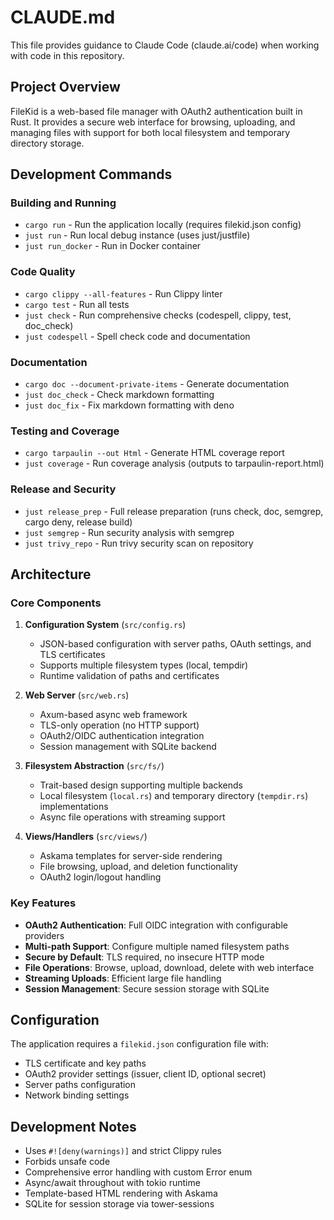 # CLAUDE.md

This file provides guidance to Claude Code (claude.ai/code) when working with code in this repository.

## Project Overview

FileKid is a web-based file manager with OAuth2 authentication built in Rust. It provides a secure web interface for browsing, uploading, and managing files with support for both local filesystem and temporary directory storage.

## Development Commands

### Building and Running
- `cargo run` - Run the application locally (requires filekid.json config)
- `just run` - Run local debug instance (uses just/justfile)
- `just run_docker` - Run in Docker container

### Code Quality
- `cargo clippy --all-features` - Run Clippy linter
- `cargo test` - Run all tests
- `just check` - Run comprehensive checks (codespell, clippy, test, doc_check)
- `just codespell` - Spell check code and documentation

### Documentation
- `cargo doc --document-private-items` - Generate documentation
- `just doc_check` - Check markdown formatting
- `just doc_fix` - Fix markdown formatting with deno

### Testing and Coverage
- `cargo tarpaulin --out Html` - Generate HTML coverage report
- `just coverage` - Run coverage analysis (outputs to tarpaulin-report.html)

### Release and Security
- `just release_prep` - Full release preparation (runs check, doc, semgrep, cargo deny, release build)
- `just semgrep` - Run security analysis with semgrep
- `just trivy_repo` - Run trivy security scan on repository

## Architecture

### Core Components

1. **Configuration System** (`src/config.rs`)
   - JSON-based configuration with server paths, OAuth settings, and TLS certificates
   - Supports multiple filesystem types (local, tempdir)
   - Runtime validation of paths and certificates

2. **Web Server** (`src/web.rs`)
   - Axum-based async web framework
   - TLS-only operation (no HTTP support)
   - OAuth2/OIDC authentication integration
   - Session management with SQLite backend

3. **Filesystem Abstraction** (`src/fs/`)
   - Trait-based design supporting multiple backends
   - Local filesystem (`local.rs`) and temporary directory (`tempdir.rs`) implementations
   - Async file operations with streaming support

4. **Views/Handlers** (`src/views/`)
   - Askama templates for server-side rendering
   - File browsing, upload, and deletion functionality
   - OAuth2 login/logout handling

### Key Features

- **OAuth2 Authentication**: Full OIDC integration with configurable providers
- **Multi-path Support**: Configure multiple named filesystem paths
- **Secure by Default**: TLS required, no insecure HTTP mode
- **File Operations**: Browse, upload, download, delete with web interface
- **Streaming Uploads**: Efficient large file handling
- **Session Management**: Secure session storage with SQLite

## Configuration

The application requires a `filekid.json` configuration file with:
- TLS certificate and key paths
- OAuth2 provider settings (issuer, client ID, optional secret)
- Server paths configuration
- Network binding settings

## Development Notes

- Uses `#![deny(warnings)]` and strict Clippy rules
- Forbids unsafe code
- Comprehensive error handling with custom Error enum
- Async/await throughout with tokio runtime
- Template-based HTML rendering with Askama
- SQLite for session storage via tower-sessions